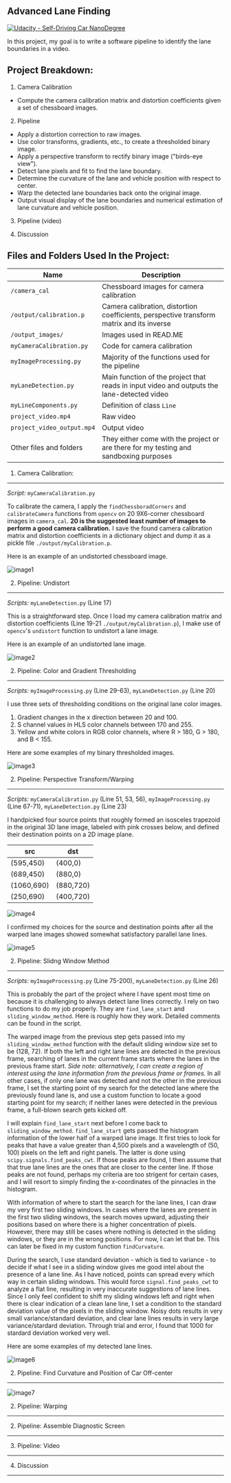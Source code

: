 ## Advanced Lane Finding
[![Udacity - Self-Driving Car NanoDegree](https://s3.amazonaws.com/udacity-sdc/github/shield-carnd.svg)](http://www.udacity.com/drive)


In this project, my goal is to write a software pipeline to identify the lane boundaries in a video.  

Project Breakdown:
---

1. Camera Calibration  
  * Compute the camera calibration matrix and distortion coefficients given a set of chessboard images.

2. Pipeline  
  * Apply a distortion correction to raw images.
  * Use color transforms, gradients, etc., to create a thresholded binary image.
  * Apply a perspective transform to rectify binary image ("birds-eye view").
  * Detect lane pixels and fit to find the lane boundary.
  * Determine the curvature of the lane and vehicle position with respect to center.
  * Warp the detected lane boundaries back onto the original image.
  * Output visual display of the lane boundaries and numerical estimation of lane curvature and vehicle position.

3. Pipeline (video)  

4. Discussion  

Files and Folders Used In the Project:
---
|Name|Description|
|---|---|
|`/camera_cal`|Chessboard images for camera calibration|
|`/output/calibration.p`|Camera calibration, distortion coefficients, perspective transform matrix and its inverse|
|`/output_images/`|Images used in READ.ME|
|`myCameraCalibration.py`|Code for camera calibration|
|`myImageProcessing.py`|Majority of the functions used for the pipeline|
|`myLaneDetection.py`|Main function of the project that reads in input video and outputs the lane-detected video|
|`myLineComponents.py`|Definition of class `Line`|
|`project_video.mp4`|Raw video|
|`project_video_output.mp4`|Output video|
|Other files and folders|They either come with the project or are there for my testing and sandboxing purposes|

1. Camera Calibration: 
---

_Script:_ `myCameraCalibration.py`

To calibrate the camera, I apply the `findChessboradCorners` and `calibrateCamera` functions from `opencv` on 20 9X6-corner chessboard images in `camera_cal`.  **20 is the suggested least number of images to perform a good camera calibration.** I save the found camera calibration matrix and distortion coefficients in a dictionary object and dump it as a pickle file `./output/myCalibration.p`. 

Here is an example of an undistorted chessboard image. 

![image1](./output_images/camera_cal_example_chessboard.png)

2. Pipeline: Undistort
---

_Scripts:_ `myLaneDetection.py` (Line 17) 

This is a straightforward step. Once I load my camera calibration matrix and distortion coefficients (Line 19-21 `./output/myCalibration.p`), I make use of `opencv`'s `undistort` function to undistort a lane image.

Here is an example of an undistorted lane image. 

![image2](./output_images/camera_cal_example_lane.png)

2. Pipeline: Color and Gradient Thresholding
---

_Scripts:_ `myImageProcessing.py` (Line 29-63), `myLaneDetection.py` (Line 20)

I use three sets of thresholding conditions on the original lane color images.  

1. Gradient changes in the x direction between 20 and 100.  
2. S channel values in HLS color channels between 170 and 255.  
3. Yellow and white colors in RGB color channels, where R > 180, G > 180, and B < 155.  

Here are some examples of my binary thresholded images. 

![image3](./output_images/binary_thresholded.png)

2. Pipeline: Perspective Transform/Warping
---

_Scripts:_ `myCameraCalibration.py` (Line 51, 53, 56), `myImageProcessing.py` (Line 67-71), `myLaneDetection.py` (Line 23)

I handpicked four source points that roughly formed an isosceles trapezoid in the original 3D lane image, labeled with pink crosses below, and defined their destination points on a 2D image plane.   

src | dst |
---|---|
(595,450)|(400,0)|
(689,450)|(880,0)|
(1060,690)|(880,720)|
(250,690)|(400,720)|

![image4](./output_images/perspective_transform_src.png)

I confirmed my choices for the source and destination points after all the warped lane images showed somewhat satisfactory parallel lane lines.  

![image5](./output_images/perspective_transformed_and_binary_thresholded.png)

2. Pipeline: Slidng Window Method
---

_Scripts:_ `myImageProcessing.py` (Line 75-200), `myLaneDetection.py` (Line 26)

This is probably the part of the project where I have spent most time on because it is challenging to always detect lane lines correctly. I rely on two functions to do my job properly. They are `find_lane_start` and `sliding_window_method`. Here is roughly how they work. Detailed comments can be found in the script.  

The warped image from the previous step gets passed into my `sliding_window_method` function with the default sliding window size set to be (128, 72). If both the left and right lane lines are detected in the previous frame, searching of lanes in the current frame starts where the lanes in the previous frame start. _Side note: alternatively, I can create a region of interest using the lane information from the previous frame or frames._  In all other cases, if only one lane was detected and not the other in the previous frame, I set the starting point of my search for the detected lane where the previously found lane is, and use a custom function to locate a good starting point for my search; if neither lanes were detected in the previous frame, a full-blown search gets kicked off.  

I will explain `find_lane_start` next before I come back to `sliding_window_method`. `find_lane_start` gets passed the histogram information of the lower half of a warped lane image. It first tries to look for peaks that have a value greater than 4,500 pixels and a wavelength of (50, 100) pixels on the left and right panels. The latter is done using `scipy.signals.find_peaks_cwt`. If those peaks are found, I then assume that that true lane lines are the ones that are closer to the center line. If those peaks are not found, perhaps my criteria are too strigent for certain cases, and I will resort to simply finding the x-coordinates of the pinnacles in the histogram.  

With information of where to start the search for the lane lines, I can draw my very first two sliding windows. In cases where the lanes are present in the first two sliding windows, the search moves upward, adjusting their positions based on where there is a higher concentration of pixels. However, there may still be cases where nothing is detected in the sliding windows, or they are in the wrong positions. For now, I can let that be. This can later be fixed in my custom function `findCurvature`.

During the search, I use standard deviation - which is tied to variance - to decide if what I see in a sliding window gives me good intel about the presence of a lane line. As I have noticed, points can spread every which way in certain sliding windows. This would force `signal.find_peaks_cwt` to analyze a flat line, resulting in very inaccurate suggestions of lane lines. Since I only feel confident to shift my sliding windows left and right when there is clear indication of a clean lane line, I set a condition to the standard deviation value of the pixels in the sliding window. Noisy dots results in very small variance/standard deviation, and clear lane lines results in very large variance/stardard deviation. Through trial and error, I found that 1000 for stardard deviation worked very well.  

Here are some examples of my detected lane lines.  

![image6](./output_images/slidingwindowed.png)

2. Pipeline: Find Curvature and Position of Car Off-center
---


![image7](./output_images/curvature_offcenter.png)

2. Pipeline: Warping
---

2. Pipeline: Assemble Diagnostic Screen
---

3. Pipeline: Video
---

4. Discussion
---

 
